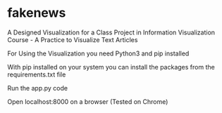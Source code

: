 # fakenews
A Designed Visualization for a Class Project in Information Visualization Course - A Practice to Visualize Text Articles

For Using the Visualization you need Python3 and pip installed

With pip installed on your system you can install the packages from the requirements.txt file

Run the app.py code

Open localhost:8000 on a browser (Tested on Chrome) 
